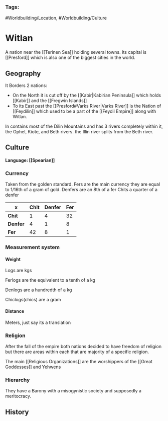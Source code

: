 ### Tags:
#Worldbuilding/Location, #Worldbuilding/Culture 
# Witlan

A nation near the [[Terinen Sea]] holding several towns. Its capital is [[Presford]] which is also one of the biggest cities in the world. 

## Geography

It Borders 2 nations:
- On the North it is cut off by the [[Kabir|Kabirian Peninsula]] which holds [[Kabir]] and the [[Fregwin Islands]]
- To its East past the [[Presford#Varks River|Varks River]] is the Nation of [[Feydilin]] which used to be a part of the [[Feydil Empire]] along with Witlan. 

In contains most of the Dilin Mountains and has 3 rivers completely within it, the Ophel, Kiote, and Beth rivers. the Illin river splits from the Beth river.

## Culture
#### Language: [[Spearian]]

### Currency 
Taken from the golden standard. 
Fers are the main currency they are equal to 1/16th of a gram of gold. 
Denfers are an 8th of a fer
Chits a quarter of a denfer

| x          | Chit | Denfer | Fer |
| ---------- | ---- | ------ | --- |
| __Chit__   | 1    | 4      | 32  |
| __Denfer__ | 4    | 1      | 8   |
| __Fer__    | 42   | 8      | 1   |
### Measurement system

#### Weight 

Logs are kgs

Ferlogs are the equivalent to a tenth of a kg

Denlogs are a hundredth of a kg

Chiclogs(chics) are a gram
#### Distance

Meters, just say its a translation
### Religion

After the fall of the empire both nations decided to have freedom of religion but there are areas within each that are majority of a specific religion. 

The main [[Religious Organizations]] are the worshippers of the [[Great Goddesses]] and Yehwens 

### Hierarchy 

They have a Barony with a misogynistic society and supposedly a meritocracy.

## History
